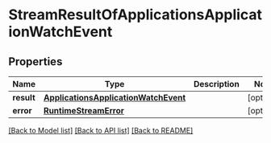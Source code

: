 # StreamResultOfApplicationsApplicationWatchEvent

## Properties
Name | Type | Description | Notes
------------ | ------------- | ------------- | -------------
**result** | [**ApplicationsApplicationWatchEvent**](ApplicationsApplicationWatchEvent.md) |  | [optional] 
**error** | [**RuntimeStreamError**](RuntimeStreamError.md) |  | [optional] 

[[Back to Model list]](../README.md#documentation-for-models) [[Back to API list]](../README.md#documentation-for-api-endpoints) [[Back to README]](../README.md)

